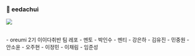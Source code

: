 ### 💫 eedachui
![](https://velog.velcdn.com/images/superkingyj/post/d8b2b2fb-5ed8-4bb8-8cb6-5f90b9006ff7/image.png)

<br>
- oreumi 2기 이이다취반 팀 레포
- 멘토
  - 박인수
- 멘티
  - 강은하
  - 김유진
  - 민중원
  - 안소윤
  - 오주현
  - 이정민
  - 이채림
  - 임준성